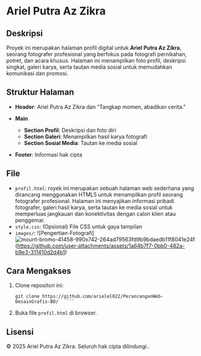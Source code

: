 # Ariel Putra Az Zikra

## Deskripsi
Proyek ini merupakan halaman profil digital untuk **Ariel Putra Az Zikra**, seorang fotografer profesional yang berfokus pada fotografi pernikahan, potret, dan acara khusus. Halaman ini menampilkan foto profil, deskripsi singkat, galeri karya, serta tautan media sosial untuk memudahkan komunikasi dan promosi.

## Struktur Halaman

- **Header**: Ariel Putra Az Zikra dan “Tangkap momen, abadikan cerita.”

- **Main**
  - **Section Profil**: Deskripsi dan foto diri
  - **Section Galeri**: Menampilkan hasil karya fotografi
  - **Section Sosial Media**: Tautan ke media sosial
- **Footer**: Informasi hak cipta

## File

- `profil.html`: royek ini merupakan sebuah halaman web sederhana yang dirancang menggunakan HTML5 untuk menampilkan profil seorang fotografer profesional. Halaman ini menyajikan informasi pribadi fotografer, galeri hasil karya, serta tautan ke media sosial untuk memperluas jangkauan dan konektivitas dengan calon klien atau penggemar.
- `style.css`: (Opsional) File CSS untuk gaya tampilan
- `images/`: ![Pengertian-Fotografi]![mount-bromo-41458-990x742-264ad79563fd9b9bdaedb11f8041e24f](https://github.com/user-attachments/assets/2b13f3f1-195b-4556-b1ad-7fa0ccd2a899)
(https://github.com/user-attachments/assets/1a64b7f7-0bb0-482a-b9e3-311410d2d4b1)


## Cara Mengakses

1. Clone repositori ini:
   ```
   git clone https://github.com/arielel022/PerancanganWeb-DesainGrafis-BD/   ```
2. Buka file `profil.html` di browser.

## Lisensi

© 2025 Ariel Putra Az Zikra. Seluruh hak cipta dilindungi..
